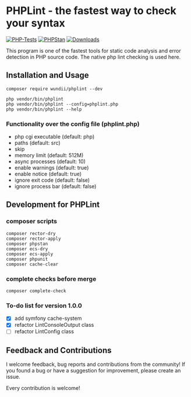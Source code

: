 # PHPLint - the fastest way to check your syntax

[![PHP-Tests](https://github.com/wundii/PHPLint/actions/workflows/code_quality.yml/badge.svg)](https://github.com/wundii/PHPLint/actions/workflows/code_quality.yml)
[![PHPStan](https://img.shields.io/badge/PHPStan-level%209-brightgreen.svg?style=flat)](https://phpstan.org/)
[![Downloads](https://img.shields.io/packagist/dt/wundii/phplint.svg?style=flat)](https://packagist.org/packages/wundii/phplint)

This program is one of the fastest tools for static code analysis and error detection in PHP source code.
The native php lint checking is used here.

## Installation and Usage

```shell
composer require wundii/phplint --dev
```

```shell
php vendor/bin/phplint
php vendor/bin/phplint --config=phplint.php
php vendor/bin/phplint --help
```

### Functionality over the config file (phplint.php)
+ php cgi executable (default: php)
+ paths (default: src)
+ skip
+ memory limit (default: 512M)
+ async processes (default: 10)
+ enable warnings (default: true)
+ enable notice (default: true)
+ ignore exit code (default: false)
+ ignore process bar (default: false)

## Development for PHPLint

### composer scripts

```shell
composer rector-dry
composer rector-apply
composer phpstan
composer ecs-dry
composer ecs-apply
composer phpunit
composer cache-clear
```

### complete checks before merge

```shell
composer complete-check
```

### To-do list for version 1.0.0
+ [x] add symfony cache-system
+ [x] refactor LintConsoleOutput class
+ [ ] refactor LintConfig class

## Feedback and Contributions
I welcome feedback, bug reports and contributions from the community! 
If you found a bug or have a suggestion for improvement, please create an issue. 

Every contribution is welcome!